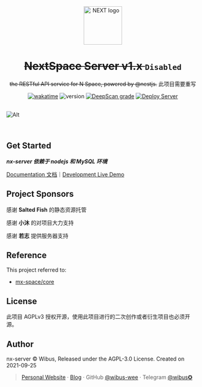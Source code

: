 <div align="center">
<a href="https://github.com/nx-space" target="_blank" rel="noopener noreferrer"><img width="100" src="https://avatars.githubusercontent.com/u/106414194" alt="NEXT logo"></a>
<h1><del>NextSpace Server v1.x </del> <small><code>Disabled</code></small></h1>
  <p>
  <del>the RESTful API service for N Space, powered by @nestjs.</del> 此项目需要重写
  </p>
  <a href='https://wakatime.com/badge/github/wibus-wee/nx-server'><img src="https://wakatime.com/badge/github/wibus-wee/nx-server.svg" referrerpolicy="no-referrer" alt="wakatime"></a>
<img src="https://img.shields.io/github/package-json/v/wibus-wee/GS-server" referrerpolicy="no-referrer" alt="version"> 
<a href='https://deepscan.io/dashboard#view=project&amp;tid=14175&amp;pid=18839&amp;bid=473312'><img src="https://deepscan.io/api/teams/14175/projects/18839/branches/473312/badge/grade.svg" referrerpolicy="no-referrer" alt="DeepScan grade"></a> 
<a href='https://github.com/wibus-wee/GS-server/actions/workflows/deploy.yml'><img src="https://github.com/wibus-wee/GS-server/actions/workflows/deploy.yml/badge.svg?branch=main" referrerpolicy="no-referrer" alt="Deploy Server"></a> 
</div>

<br />

![Alt](https://repobeats.axiom.co/api/embed/c41f4aa5c6264c1db4ddd6c2120c0fca64dabcea.svg "Repobeats analytics image")

<br />

## Get Started

**_nx-server 依赖于 nodejs 和 MySQL 环境_**

[Documentation 文档](https://nx-docs.iucky.cn)｜[Development Live Demo](htttps://gs-server.vercel.app)


## Project Sponsors

感谢 **Salted Fish**  的静态资源托管

感谢 **小沐** 的对项目大力支持

感谢 **若志** 提供服务器支持

## Reference

This project referred to: 

- [mx-space/core](https://github.com/mx-space/core)

## License

此项目 AGPLv3 授权开源，使用此项目进行的二次创作或者衍生项目也必须开源。

## Author

nx-server © Wibus, Released under the AGPL-3.0 License. Created on 2021-09-25

> [Personal Website](http://iucky.cn/) · [Blog](https://blog.iucky.cn/) · GitHub [@wibus-wee](https://github.com/wibus-wee/) · Telegram [@wibus✪](https://t.me/wibus_wee)